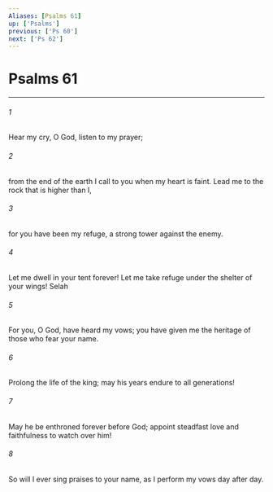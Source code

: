 ```yaml
---
Aliases: [Psalms 61]
up: ['Psalms']
previous: ['Ps 60']
next: ['Ps 62']
---
```

# Psalms 61
***



###### 1 
Hear my cry, O God, listen to my prayer; 

###### 2 
from the end of the earth I call to you when my heart is faint. Lead me to the rock that is higher than I, 

###### 3 
for you have been my refuge, a strong tower against the enemy. 

###### 4 
Let me dwell in your tent forever! Let me take refuge under the shelter of your wings! Selah 

###### 5 
For you, O God, have heard my vows; you have given me the heritage of those who fear your name. 

###### 6 
Prolong the life of the king; may his years endure to all generations! 

###### 7 
May he be enthroned forever before God; appoint steadfast love and faithfulness to watch over him! 

###### 8 
So will I ever sing praises to your name, as I perform my vows day after day.
